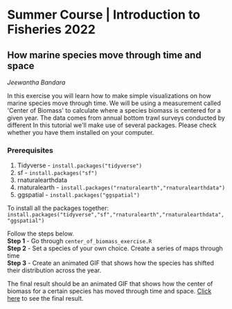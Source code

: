 # Summer Course | Introduction to Fisheries 2022 

## How marine species move through time and space
_Jeewantha Bandara_

In this exercise you will learn how to make simple visualizations on how marine species move through time. We will be using a measurement called 'Center of Biomass' to calculate where a species biomass is centered for a given year.
The data comes from annual bottom trawl surveys conducted by different 
In this tutorial we'll make use of several packages. Please check whether you have them installed on your computer.

### Prerequisites
1. Tidyverse - `install.packages("tidyverse")`
2. sf - `install.packages("sf")`
3. rnaturalearthdata
4. rnaturalearth - `install.packages("rnaturalearth","rnaturalearthdata")`
5. ggspatial - `install.packages("ggspatial")`

To install all the packages together: 
`install.packages("tidyverse","sf","rnaturalearth","rnaturalearthdata", "ggspatial")`

Follow the steps below.  
**Step 1** - Go through `center_of_biomass_exercise.R`  
**Step 2** - Set a species of your own choice. Create a series of maps through time  
**Step 3** - Create an animated GIF that shows how the species has shifted their distribution across the year.  

The final result should be an animated GIF that shows how the center of biomass for a certain species has moved through time and space. [Click here](https://github.com/wajra/fisheries-course-summer-2022/blob/main/c_biomass_images_yearly/gifs/black_sea_bass_through_time.gif) to see the final result.